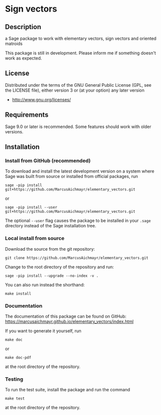 # Sign vectors

## Description

a Sage package to work with elementary vectors, sign vectors and oriented matroids

This package is still in development. Please inform me if something doesn't work as expected.

## License

Distributed under the terms of the GNU General Public License (GPL, see the
LICENSE file), either version 3 or (at your option) any later version

- http://www.gnu.org/licenses/

## Requirements

Sage 9.0 or later is recommended. Some features should work with older versions.

## Installation

### Install from GitHub (recommended)

To download and install the latest development version on a system where Sage
was built from source or installed from official packages, run

    sage -pip install git+https://github.com/MarcusAichmayr/elementary_vectors.git

or

    sage -pip install --user git+https://github.com/MarcusAichmayr/elementary_vectors.git

The optional `--user` flag causes the package to be installed in your `.sage` directory instead of the Sage installation tree.

### Local install from source

Download the source from the git repository:

    git clone https://github.com/MarcusAichmayr/elementary_vectors.git

Change to the root directory of the repository and run:

    sage -pip install --upgrade --no-index -v .

You can also run instead the shorthand:

    make install

### Documentation

The documentation of this package can be found on GitHub:
https://marcusaichmayr.github.io/elementary_vectors/index.html

If you want to generate it yourself, run

    make doc

or

    make doc-pdf

at the root directory of the repository.

### Testing

To run the test suite, install the package and run the command

    make test

at the root directory of the repository.

